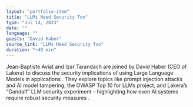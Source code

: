 ```yaml
---
layout: "portfolio-item"
title: "LLMs Need Security Too"
type: "Jul 14, 2023"
date: ""
language: ""
guests: "David Haber"
source_link: "LLMs Need Security Too"
duration: "~49 min"
---
```


Jean-Baptiste Aviat and Izar Tarandach are joined by David Haber (CEO of Lakera) to discuss the security implications of using Large Language Models in applications . They explore topics like prompt injection attacks and AI model tampering, the OWASP Top 10 for LLMs project, and Lakera’s “Gandalf” LLM security experiment – highlighting how even AI systems require robust security measures  .
